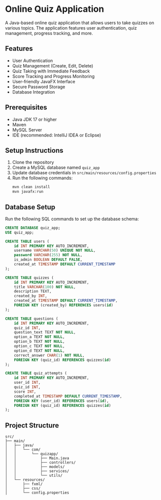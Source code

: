 # Online Quiz Application

A Java-based online quiz application that allows users to take quizzes on various topics. The application features user authentication, quiz management, progress tracking, and more.

## Features

- User Authentication
- Quiz Management (Create, Edit, Delete)
- Quiz Taking with Immediate Feedback
- Score Tracking and Progress Monitoring
- User-friendly JavaFX Interface
- Secure Password Storage
- Database Integration

## Prerequisites

- Java JDK 17 or higher
- Maven
- MySQL Server
- IDE (recommended: IntelliJ IDEA or Eclipse)

## Setup Instructions

1. Clone the repository
2. Create a MySQL database named `quiz_app`
3. Update database credentials in `src/main/resources/config.properties`
4. Run the following commands:
   ```bash
   mvn clean install
   mvn javafx:run
   ```

## Database Setup

Run the following SQL commands to set up the database schema:

```sql
CREATE DATABASE quiz_app;
USE quiz_app;

CREATE TABLE users (
    id INT PRIMARY KEY AUTO_INCREMENT,
    username VARCHAR(50) UNIQUE NOT NULL,
    password VARCHAR(255) NOT NULL,
    is_admin BOOLEAN DEFAULT FALSE,
    created_at TIMESTAMP DEFAULT CURRENT_TIMESTAMP
);

CREATE TABLE quizzes (
    id INT PRIMARY KEY AUTO_INCREMENT,
    title VARCHAR(100) NOT NULL,
    description TEXT,
    created_by INT,
    created_at TIMESTAMP DEFAULT CURRENT_TIMESTAMP,
    FOREIGN KEY (created_by) REFERENCES users(id)
);

CREATE TABLE questions (
    id INT PRIMARY KEY AUTO_INCREMENT,
    quiz_id INT,
    question_text TEXT NOT NULL,
    option_a TEXT NOT NULL,
    option_b TEXT NOT NULL,
    option_c TEXT NOT NULL,
    option_d TEXT NOT NULL,
    correct_answer CHAR(1) NOT NULL,
    FOREIGN KEY (quiz_id) REFERENCES quizzes(id)
);

CREATE TABLE quiz_attempts (
    id INT PRIMARY KEY AUTO_INCREMENT,
    user_id INT,
    quiz_id INT,
    score INT,
    completed_at TIMESTAMP DEFAULT CURRENT_TIMESTAMP,
    FOREIGN KEY (user_id) REFERENCES users(id),
    FOREIGN KEY (quiz_id) REFERENCES quizzes(id)
);
```

## Project Structure

```
src/
├── main/
│   ├── java/
│   │   └── com/
│   │       └── quizapp/
│   │           ├── Main.java
│   │           ├── controllers/
│   │           ├── models/
│   │           ├── services/
│   │           └── utils/
│   └── resources/
│       ├── fxml/
│       ├── css/
│       └── config.properties
```
